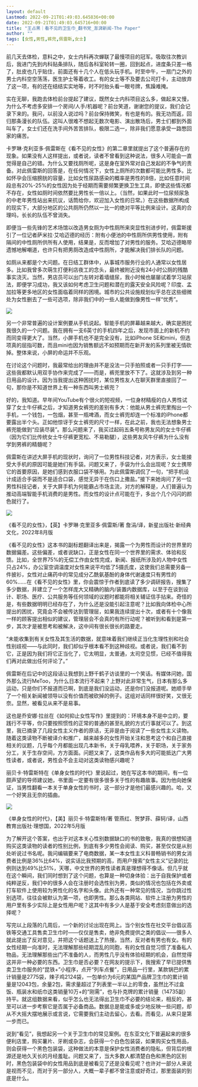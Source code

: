 ```yaml
---
layout: default
Lastmod: 2022-09-21T01:49:03.645836+00:00
date: 2022-09-21T01:49:03.645716+00:00
title: "王占黑｜看不见的卫生巾_翻书党_澎湃新闻-The Paper"
author: ""
tags: [女性,男性,裤兜,佩雷斯,女士]
---
```


前几天去体检，意料之中，女士内科再次蝉联了最慢项目的冠军。吸取往次教训后，我进门先到内科贴条排队，随后各科室轮转一圈，回到起点，进度条只差一格了，肚皮也几乎贴住，前面还有十几个人在低头玩手机。时至中午，一扇门之外的男士内科空空荡荡，医生护士等着收工。有的女士等不及要去公司打卡，主动放弃了这一项，有的还在结结实实地等，时不时抬头看一眼号牌，焦躁难掩。

实在无聊，我跑去体检前台提起了建议，既然女士内科项目这么多，做起来又慢，为什么不考虑多安排一个房间/人手/机器呢？前台笑道，谢谢您的提议，我们会记录下来的。我问，以前没人说过吗？前台保持微笑，有也是有的。我无功而返，回归那条漫长的队伍。这叫人很难不想起无数次电影、演出散场后，男士们都到外面叫车了，女士们还在洗手间外苦苦排队，极限二选一，除非我们愿意承受一路憋回家的痛苦。

卡罗琳·克利亚多·佩雷斯在《看不见的女性》的第二章里就提出了这个普遍存在的现象。如果没有人这样提出，或者说，读者不曾看到这种说法，很多人可能会一直觉得是自己的错。为什么又要找厕所呢，这是身在室外常对自己发起的不争气的责备。对此佩雷斯的回答是，在任何情况下，女性上厕所的次数都可能比男性多。比如怀孕会压缩膀胱的容量，比如女性尿路感染的概率是男性的8倍，比如任意时间段总有20%-25%的女性因为处于经期而需要频繁更换卫生工具，即使这些情况都不存在，女性如厕时间依然要比男性长一倍以上。（当然，如果此时一位尿频尿急的中老年男性站出来抗议，话筒给你，欢迎加入女性的日常。）在这些数据所构成的现实下，大部分地区的公共厕所仍然以一比一的绝对平等比例来设计。这真的合理吗，长长的队伍不曾消失。

即便当一些先锋的艺术场馆以改造男女厕为中性厕所来突显性别进步时，佩雷斯援引了一位记者萨米拉·艾哈迈德的经历：附有小便池的中性厕所供男性使用，附有隔间的中性厕所供所有人使用，结果是，反而增加了对男性的服务。艾哈迈德略带遗憾地解嘲道，也许只有把男厕改造成中性厕所，才能解决我们排长队的问题。

如厕从来都是个大问题。在日结工群体中，从事城市服务行业的人通常以女性居多。比如我曾多次萌生打便利店夜工的念头，最终被附近没有24小时公厕的残酷事实浇灭。当然，男店员可以出门左转对着墙缝尿，我小时候也屡屡试着学习站尿法，即便学习成功，我又该如何考虑卫生问题和潜在的露天安全风险呢？印度、孟加拉等更多地区的女性面临着同样的困境。城市的公共设施规划似乎总在这些细微处为女性删去了一些可选项，除非我们中的一些人能做到像男性一样“优秀”。

![](https://images.weserv.nl/?url=https%3A//imagecloud.thepaper.cn/thepaper/image/216/722/812.jpg)

另一个非常普遍的设计案例要从手机说起。智能手机的屏幕越来越大，确实是困扰我很久的一个问题。我在拥有一支6英寸的手机四年之后，发现市面上的新机不约而同变得更大了。当然，小屏手机也不是完全没有，比如iPhone SE和mini，但选项真的屈指可数，而且mini也因为销售额远不如预期而在新开发的系列里被无情砍掉。整体来说，小屏的命运并不乐观。

在讨论这个问题时，我最常给出的理由并不是没法一只手拍照或者一只手打字——这些我都默认用双手协作来完成了——而是，裤兜里放不下了。这就涉及到另一种日用品的设计。因为当我提出这种困扰时，某位男性友人在聊天群里直接回了一句，那你是不知道世界上有一种东西叫男士裤兜？

好的，我知道。早年间YouTube有个很火的短视频，一位身材精瘦的白人男性试穿了女士牛仔裤之后，才知道男女裤兜的差别有多大：他能从男士裤兜里掏出一个手机，一个钱包，一包烟，甚至一瓶啤酒，而女士裤兜却连一个标准的iPhone都要露出半个头。正如他惊讶于女士裤兜的尺寸一样，在此之前，我也无法想象男士裤兜能做到“应装尽装”。那么问题来了，我买过起码五条号称男友风的女士牛仔裤（因为它们比传统女士牛仔裤更宽松、不易勒腿），这些男友风牛仔裤为什么没有学到男裤的精髓呢？

佩雷斯在讲述大屏手机的现状时，询问了一位男性科技记者，对方表示，女士能接受大手机的原因可能是她们有手袋。问题又来了，手袋为什么会出现呢？女士携带它的首要原因，是她们感到衣服口袋不够用。为此佩雷斯调侃了一句，“把手机设计成适合手袋而不是适合口袋，感觉无异于在伤口上撒盐。”接下来她询问了另一位男性科技记者，关于大屏手机为何能霸占市场主流，对方的解释是，人们普遍认为推动高端智能手机消费的是男性。而女性的设计点可能在于，多出个几个闪闪的颜色就行了。

![](https://images.weserv.nl/?url=https%3A//imagecloud.thepaper.cn/thepaper/image/216/718/214.jpg)

《看不见的女性》，【英】卡罗琳·克里亚多·佩雷斯/著 詹涓/译，新星出版社·新经典文化，2022年8月版

《看不见的女性》这本书的副标题翻译出来是，揭露一个为男性而设计的世界里的数据偏差。这些偏差，或者说缺口，正是女性在同一个世界里的需求、体验和反馈。比如，全世界75%的无偿工作由女性完成，新闻、报纸所涉及的人物中女性只占24%，办公室空调温度对女性来说平均低了5摄氏度，这使我们总需要另备一件披衫，女性对止痛药中的常见成分乙酰氨基酚的身体代谢速度只有男性的60%……在《看不见的女性》里，你会震惊于作者到底读了多少调研报告，搜集了多少数据，并建立了一个怎样庞大又精确的脑内/装置内数据库，以至于在谈到设计、职场、医疗、公共服务等任何领域的议题时都能将相关辅证信手拈来。奇怪的是，有些数据明明已经存在了，为什么还是没能引起注意呢？比如我向体检中心所提出的困扰，究竟会不会被传达到管理层，如果我连续提出十次，或者有十个像我一样的顾客提出相似的建议，管理层会不会真的有所行动呢？被听到和看到是第一步，其次才是被思考和被解决，这中间有很长很长的路要走。

“未能收集到有关女性及其生活的数据，就意味着我们继续正当化生理性别和社会性别歧视——与此同时，我们却似乎根本看不到这种歧视。或者说，我们看不到它，正是因为我们将它正当化了，它太明显，太普通，太司空见惯，已经不值得我们再对此做出任何评论了。”

佩雷斯在后记中的这段话让我想到上野千鹤子访谈里的一个笑话。有媒体问她，国外那么流行MeToo，为什么日本流行不起来？上野对此非常生气，日本有那么多运动，只是你们不报道而已啊，到底是我们没运动，还是你们没报道呢。她顺手举了一个相关新闻被领导以没有价值而被砍掉的例子。这组对话同样很好笑，又很无奈。显然，被看见从来不是易事。

这也是乔安娜·拉丝在《如何抑止女性写作》里提到的：环境本身不是中立的，要践行不平等，你只要按照惯性的正常的普通的甚至礼貌的方式行事就可以了。到这里，我已摘录了几段女性主义作者的原话，无非是由于阅读了一些女性主义读物。随着这类读物不断被译介和推广，越来越多的女性开始关注和思考这个和自己直接相关的议题，几乎每个月都能出现几本新书，关于母乳喂养，关于职场，关于家务分工，关于生存空间，方方面面。问题又来了，这类作品有多大的可能抵达广大男性读者，或者说，男性会不会主动对这类读物感兴趣呢？

丽贝卡·特雷斯特在《单身女性的时代》里说起过，她在写这本书的期间，有一位颇声望的导师建议她，书里面一定要有很多很多关于性的有趣故事。因为他向她保证，当男性翻看一本关于单身女性的书时，这一部分才是他们最感兴趣的。哈，又一个好笑且无奈的插曲。

![](https://images.weserv.nl/?url=https%3A//imagecloud.thepaper.cn/thepaper/image/216/722/903.jpg)

《单身女性的时代》，【美】丽贝卡·特雷斯特/著 管燕红、贺梦菲、薛轲/译，山西教育出版社·理想国，2022年5月版

为了解开这个答案，也出于对这本关心性别数据缺口的书的致敬，我真的很想知道购买这类读物的读者的性别比例，到底有多少男性会阅读、购买，甚至仅仅是从别处听说过书名呢。我问编辑要来了电商数据，某一本女性主义科普畅销书的男女消费者比例是36%比64%，说实话比我预期的高，而用户搜索“女性主义”记录的比例则达到49%比51%，天哪，中文世界的男性读者真是理想得不像话。但几乎就在这个瞬间，我们同时想到了这个问题，也算是一种切身体验：出于自我保护或者纯粹逆反，我们中的很多人会在注册时会选性别为男，类似的情况也包括在外卖或打车软件上使用较为男性化的名字和头像。此外还有一种常见的情况，当你跳过性别选项，往往会被默认为第一项，也即男性。那么各类网站、软件上注册为男性的用户里有多少实际上是女性用户呢？这其中有多少人是基于安全考虑刻意做出的选择呢？

写完以上段落的几周后，一个新的讨论出现在网上。当个别女性在社交平台倡议高铁等交通工具售卖卫生巾时——仅仅是售卖，绝非免费提供之类的倡议——很多人就此提出了反对意见，并把这个话题送上了热搜。当然，反对者有男也有女。有的女性经期一向准时，无法理解那些经期混乱的同胞，有的女性自觉习惯了准备私人物品，无法理解那些出门不准备的人，而男性几乎没有体验经期的机会，自然觉得这并非一种必要的东西。卫生巾是否必要？在网友的提示下，我搜索了早已提供售卖卫生巾服务的“昆铁+”小程序，点开“列车点餐”，日用品一行里，某款锅巴的累计销量是2775袋，辣子鸡2124袋，一包单价为6元的某国产品牌卫生巾的累计销量是12043包，余量2包，需求量超过了列表里一半以上的零食，虽然比不过盒饭、瓶装水和纸巾这类销量10万+的“刚需”，也与扑克牌的累计销量（14735副）持平。就这组数据来看，似乎怎么也无法得出卫生巾不必要的结论来，相反的，甚至可以进一步考察它是否属于必备商品。数据总是能或多或少地反映一些问题，却从不大摇大摆地展示或言说，它需要我们主动去留心，去看。而看见，从来只是第一步而已。

说到“看见”，我想起另一个关于卫生巾的常见案例。在东亚文化下普遍起来的很多便利店里，购买薯片、牙刷或杂志，会获得一个白色包装袋，如果购买女性用品，则会获得一个黑色包装袋，这种做法的本意是保护女性消费者的隐私，但背后的根源还是地久天长的月经羞耻。问题又来了，当大多数人都清楚白色和黑色的区别时，黑色包装袋中的女性用品到底是被看见了还是没看见呢？也许对一部分人来说是视而不见，而对于另一部分人，大概一辈子都不曾注意或好奇过，那里面装的到底是什么。

